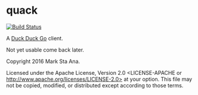 # quack

[![Build Status](https://travis-ci.org/booyaa/quack.svg?branch=master)](https://travis-ci.org/booyaa/quack)

A [Duck Duck Go](https://duckduckgo.com) client.

Not yet usable come back later.

Copyright 2016 Mark Sta Ana.

Licensed under the Apache License, Version 2.0 <LICENSE-APACHE or
http://www.apache.org/licenses/LICENSE-2.0> at your option. This file may not
be copied, modified, or distributed except according to those terms.
